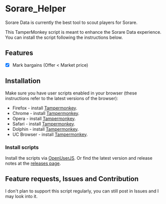 # Sorare_Helper

Sorare Data is currently the best tool to scout players for Sorare.

This TamperMonkey script is meant to enhance the Sorare Data experience. You can install the script following the instructions below.

## Features
- [x] Mark bargains (Offer < Market price)

## Installation
Make sure you have user scripts enabled in your browser (these instructions refer to the latest versions of the browser):

* Firefox - install [Tampermonkey](https://tampermonkey.net/?ext=dhdg&browser=firefox).
* Chrome - install [Tampermonkey](https://tampermonkey.net/?ext=dhdg&browser=chrome).
* Opera - install [Tampermonkey](https://tampermonkey.net/?ext=dhdg&browser=opera).
* Safari - install [Tampermonkey](https://tampermonkey.net/?ext=dhdg&browser=safari).
* Dolphin - install [Tampermonkey](https://tampermonkey.net/?ext=dhdg&browser=dolphin).
* UC Browser - install [Tampermonkey](https://tampermonkey.net/?ext=dhdg&browser=ucweb).

### Install scripts
Install the scripts via [OpenUserJS][install-script]. Or find the latest version and release notes at the [releases page](https://github.com/djizus/Sorare_Helper/releases).

## Feature requests, Issues and Contribution
I don't plan to support this script regularly, you can still post in Issues and I may look into it.

[issue-list]: https://github.com/djizus/Sorare_Helper/issues
[install-script]: https://openuserjs.org/install/djizus/SorareData_Helper.user.js
